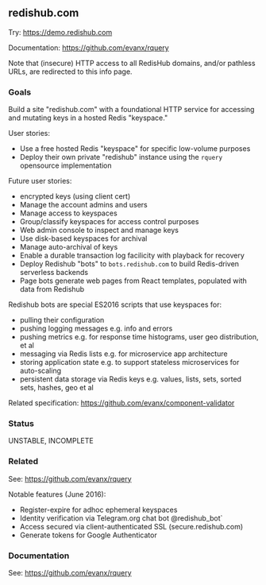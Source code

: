 
## redishub.com

Try: https://demo.redishub.com

Documentation: https://github.com/evanx/rquery

Note that (insecure) HTTP access to all RedisHub domains, and/or pathless URLs, are redirected to this info page.

### Goals 

Build a site "redishub.com" with a foundational HTTP service for accessing and mutating keys in a hosted Redis "keyspace." 

User stories:
- Use a free hosted Redis "keyspace" for specific low-volume purposes
- Deploy their own private "redishub" instance using the `rquery` opensource implementation

Future user stories:
- encrypted keys (using client cert)
- Manage the account admins and users
- Manage access to keyspaces
- Group/classify keyspaces for access control purposes
- Web admin console to inspect and manage keys
- Use disk-based keyspaces for archival
- Manage auto-archival of keys
- Enable a durable transaction log facilicity with playback for recovery
- Deploy Redishub "bots" to `bots.redishub.com` to build Redis-driven serverless backends
- Page bots generate web pages from React templates, populated with data from Redishub 

Redishub bots are special ES2016 scripts that use keyspaces for:
- pulling their configuration
- pushing logging messages e.g. info and errors
- pushing metrics e.g. for response time histograms, user geo distribution, et al
- messaging via Redis lists e.g. for microservice app architecture
- storing application state e.g. to support stateless microservices for auto-scaling
- persistent data storage via Redis keys e.g. values, lists, sets, sorted sets, hashes, geo et al

Related specification: https://github.com/evanx/component-validator


### Status

UNSTABLE, INCOMPLETE


### Related

See: https://github.com/evanx/rquery

Notable features (June 2016):
- Register-expire for adhoc ephemeral keyspaces
- Identity verification via Telegram.org chat bot @redishub_bot`
- Access secured via client-authenticated SSL (secure.redishub.com)
- Generate tokens for Google Authenticator 

### Documentation

See: https://github.com/evanx/rquery

